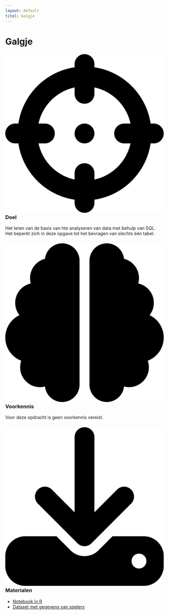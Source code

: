 ```yaml
---
layout: default
titel: Galgje
---
```

# Galgje

### <span><img class="inline-h2-icon" src="../assets/svg/crosshairs.svg" /> Doel</span>

Het leren van de basis van hte analyseren van data met behulp van SQL. Het beperkt zich in deze opgave tot het bevragen van slechts één tabel.

### <span><img class="inline-h2-icon" src="../assets/svg/brain.svg" /> Voorkennis</span>
Voor deze opdracht is geen voorkennis vereist.

### <span><img class="inline-h2-icon" src="../assets/svg/download.svg" /> Materialen</span>

- [Notebook in R](/notebook/galgje.Rmd)
- [Dataset met gegevens van spelers](/dataset/Galgje.xlsx)

